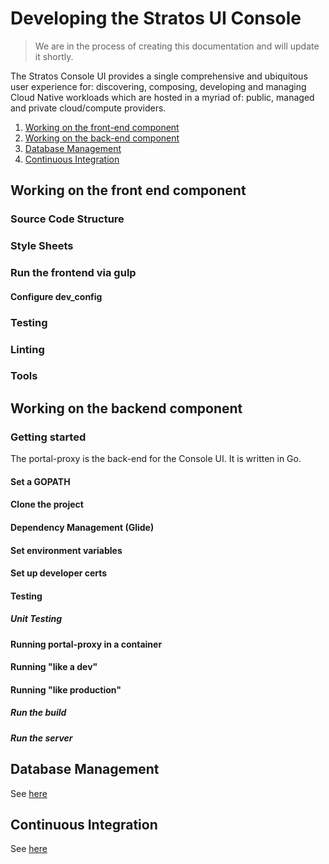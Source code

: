 # Developing the Stratos UI Console

> We are in the process of creating this documentation and will update it shortly.

The Stratos Console UI provides a single comprehensive and ubiquitous user experience for: discovering, composing, developing and managing Cloud Native workloads which are hosted in a myriad of: public, managed and private cloud/compute providers.

1. [Working on the front-end component](#working-on-the-front-end-component)
2. [Working on the back-end component](#working-on-the-backend-component)
3. [Database Management](#database-management)
4. [Continuous Integration](#continuous-integration)


## Working on the front end component

### Source Code Structure

### Style Sheets

### Run the frontend via gulp

#### Configure dev_config

### Testing

### Linting

### Tools

## Working on the backend component

### Getting started

The portal-proxy is the back-end for the Console UI. It is written in Go.

#### Set a GOPATH

#### Clone the project

#### Dependency Management (Glide)

#### Set environment variables

#### Set up developer certs

#### Testing

##### Unit Testing

#### Running portal-proxy in a container

#### Running "like a dev"

#### Running "like production"

##### Run the build

##### Run the server

## Database Management
See [here](db/README.md)

## Continuous Integration
See [here](ci/README.md)
